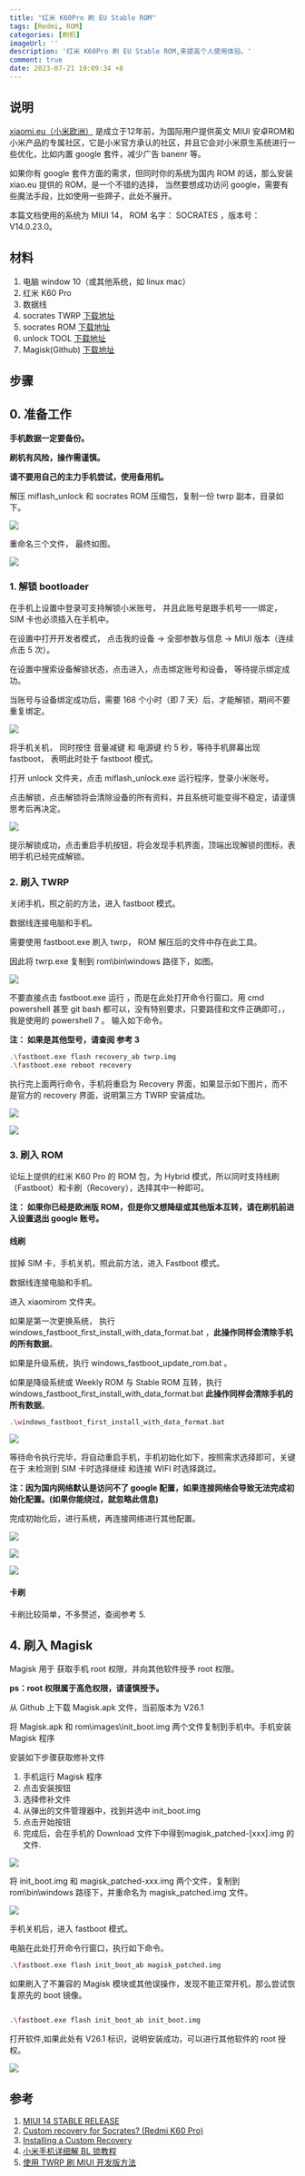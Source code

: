 ```yaml
---
title: "红米 K60Pro 刷 EU Stable ROM"
tags: [Redmi, ROM]
categories: [刷机]
imageUrl: ''
description: '红米 K60Pro 刷 EU Stable ROM,来提高个人使用体验。'
comment: true
date: 2023-07-21 19:09:34 +8
---
```



## 说明

[xiaomi.eu（小米欧洲）](https://xiaomi.eu/community/) 是成立于12年前，为国际用户提供英文 MIUI 安卓ROM和小米产品的专属社区，它是小米官方承认的社区，并且它会对小米原生系统进行一些优化，比如内置 google 套件，减少广告 banenr 等。

如果你有 google 套件方面的需求，但同时你的系统为国内 ROM 的话，那么安装 xiao.eu 提供的 ROM，是一个不错的选择， 当然要想成功访问 google，需要有些魔法手段，比如使用一些蹄子，此处不展开。

本篇文档使用的系统为 MIUI 14， ROM 名字： SOCRATES ，版本号： V14.0.23.0。

## 材料
1. 电脑 window 10（或其他系统，如 linux mac）
2. 红米 K60 Pro
3. 数据线
4. socrates TWRP [下载地址](https://sourceforge.net/projects/recovery-for-xiaomi-devices/files/socrates/)
5. socrates ROM [下载地址](https://sourceforge.net/projects/xiaomi-eu-multilang-miui-roms/files/xiaomi.eu/MIUI-STABLE-RELEASES/MIUIv14/)
6. unlock TOOL [下载地址](https://www.miui.com/unlock/index.html)
7. Magisk(Github) [下载地址](https://github.com/topjohnwu/Magisk/releases)
## 步骤

## 0. 准备工作

**手机数据一定要备份。**

**刷机有风险，操作需谨慎。**

**请不要用自己的主力手机尝试，使用备用机。**

解压 miflash_unlock 和 socrates ROM 压缩包，复制一份 twrp 副本，目录如下。

![](./0_1.png)

重命名三个文件， 最终如图。

![](./0_2.png)


### 1. 解锁 bootloader

在手机上设置中登录可支持解锁小米账号， 并且此账号是跟手机号一一绑定， SIM 卡也必须插入在手机中。

在设置中打开开发者模式， 点击我的设备 -> 全部参数与信息 -> MIUI 版本（连续点击 5 次）。

在设置中搜索设备解锁状态，点击进入，点击绑定账号和设备， 等待提示绑定成功。

当账号与设备绑定成功后，需要 168 个小时（即 7 天）后，才能解锁，期间不要重复绑定。

![](./1_2.png)

将手机关机， 同时按住 音量减键 和 电源键 约 5 秒，等待手机屏幕出现 fastboot， 表明此时处于 fastboot 模式。

打开 unlock 文件夹，点击 miflash_unlock.exe 运行程序，登录小米账号。

点击解锁，点击解锁将会清除设备的所有资料，并且系统可能变得不稳定，请谨慎思考后再决定。



![](./1_1.png)


提示解锁成功，点击重启手机按钮，将会发现手机界面，顶端出现解锁的图标，表明手机已经完成解锁。


### 2. 刷入 TWRP

关闭手机，照之前的方法，进入 fastboot 模式。

数据线连接电脑和手机。

需要使用 fastboot.exe 刷入 twrp， ROM 解压后的文件中存在此工具。

因此将 twrp.exe 复制到 rom\bin\windows 路径下，如图。

![](./2_1.png)

不要直接点击 fastboot.exe 运行 ，而是在此处打开命令行窗口，用 cmd powershell 甚至 git bash 都可以，没有特别要求，只要路径和文件正确即可，，我是使用的 powershell 7 。 输入如下命令。

**注： 如果是其他型号，请查阅 参考 3**

```bash
.\fastboot.exe flash recovery_ab twrp.img
.\fastboot.exe reboot recovery
```

执行完上面两行命令，手机将重启为 Recovery 界面，如果显示如下图片，而不是官方的 recovery 界面，说明第三方 TWRP 安装成功。

![](./2_2.png)

![](./2_3.png)

### 3. 刷入 ROM

论坛上提供的红米 K60 Pro 的 ROM 包，为 Hybrid 模式，所以同时支持线刷（Fastboot）和卡刷（Recovery），选择其中一种即可。

**注： 如果你已经是欧洲版 ROM，但是你又想降级或其他版本互转，请在刷机前进入设置退出 google 账号。**

#### 线刷

拔掉 SIM 卡，手机关机，照此前方法，进入 Fastboot 模式。

数据线连接电脑和手机。

进入 xiaomirom 文件夹。

如果是第一次更换系统， 执行 windows_fastboot_first_install_with_data_format.bat ，**此操作同样会清除手机的所有数据**。

如果是升级系统，执行  windows_fastboot_update_rom.bat 。

如果是降级系统或 Weekly ROM 与 Stable ROM 互转，执行 windows_fastboot_first_install_with_data_format.bat  **此操作同样会清除手机的所有数据**。



```bash
.\windows_fastboot_first_install_with_data_format.bat
```

![](./3_1.png)

等待命令执行完毕，将自动重启手机，手机初始化如下，按照需求选择即可，关键在于 未检测到 SIM 卡时选择继续 和连接 WIFI 时选择跳过。

**注：因为国内网络默认是访问不了 google 配置，如果连接网络会导致无法完成初始化配置。(如果你能绕过，就忽略此信息)**

完成初始化后，进行系统，再连接网络进行其他配置。

![](./3_2.png)

![](./3_3.png)

![](./3_4.png)

#### 卡刷

卡刷比较简单，不多赘述，查阅参考 5.

## 4. 刷入 Magisk

Magisk 用于 获取手机 root 权限，并向其他软件授予 root 权限。

**ps：root 权限属于高危权限，请谨慎授予。**


从 Github 上下载 Magisk.apk 文件，当前版本为 V26.1

将 Magisk.apk 和 rom\images\init_boot.img 两个文件复制到手机中。手机安装 Magisk 程序

安装如下步骤获取修补文件

1. 手机运行 Magisk 程序
2. 点击安装按钮
3. 选择修补文件
4. 从弹出的文件管理器中，找到并选中 init_boot.img
5. 点击开始按钮
6. 完成后，会在手机的 Download 文件下中得到magisk_patched-[xxx].img 的文件.

![](./4_1.png)


将 init_boot.img 和 magisk_patched-xxx.img 两个文件，复制到 rom\bin\windows 路径下，并重命名为 magisk_patched.img 文件。

![](./4_2.png)


手机关机后，进入 fastboot 模式。

电脑在此处打开命令行窗口，执行如下命令。

```bash
.\fastboot.exe flash init_boot_ab magisk_patched.img
```

如果刷入了不兼容的 Magisk 模块或其他误操作，发现不能正常开机，那么尝试恢复原先的 boot 镜像。

```bash

.\fastboot.exe flash init_boot_ab init_boot.img
```


打开软件,如果此处有 V26.1 标识，说明安装成功，可以进行其他软件的 root 授权。

![](./4_4.png)

## 参考

1. [MIUI 14 STABLE RELEASE](https://xiaomi.eu/community/threads/miui-14-stable-release.67685/)
2. [Custom recovery for Socrates? (Redmi K60 Pro)](https://xiaomi.eu/community/threads/custom-recovery-for-socrates-redmi-k60-pro.69562/)
3. [Installing a Custom Recovery](https://xiaomi.eu/community/threads/installing-a-custom-recovery.67841/)
4. [小米手机详细解 BL 锁教程](https://zhuanlan.zhihu.com/p/465104171)
5. [使用 TWRP 刷 MIUI 开发版方法](https://miuiver.com/install-miui-developer-rom/)
